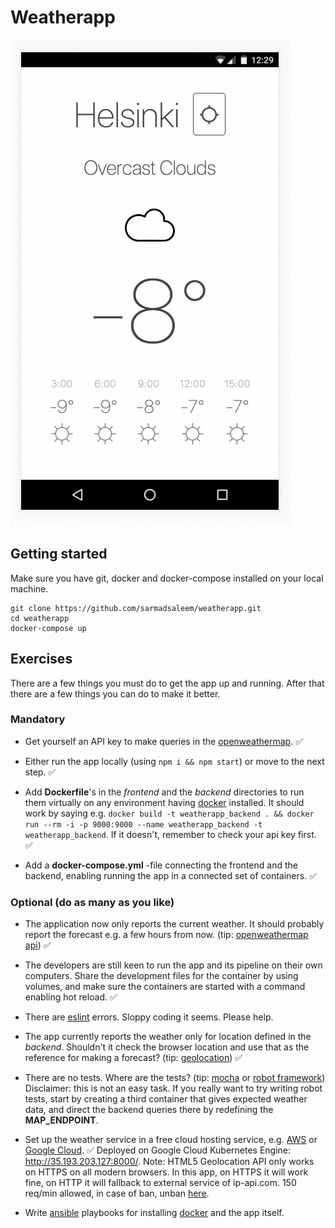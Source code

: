 # Weatherapp

![Alt Text](https://raw.githubusercontent.com/sarmadsaleem/weatherapp/master/frontend/src/public/img/app.gif)

## Getting started
Make sure you have git, docker and docker-compose installed on your local machine.
```
git clone https://github.com/sarmadsaleem/weatherapp.git
cd weatherapp
docker-compose up
```

## Exercises

There are a few things you must do to get the app up and running. After that there are a few things you can do to make it better.

### Mandatory

* Get yourself an API key to make queries in the [openweathermap](http://openweathermap.org/). :white_check_mark:

* Either run the app locally (using `npm i && npm start`) or move to the next step. :white_check_mark:

* Add **Dockerfile**'s in the *frontend* and the *backend* directories to run them virtually on any environment having [docker](https://www.docker.com/) installed. It should work by saying e.g. `docker build -t weatherapp_backend . && docker run --rm -i -p 9000:9000 --name weatherapp_backend -t weatherapp_backend`. If it doesn't, remember to check your api key first. :white_check_mark:

* Add a **docker-compose.yml** -file connecting the frontend and the backend, enabling running the app in a connected set of containers. :white_check_mark:

### Optional (do as many as you like)

* The application now only reports the current weather. It should probably report the forecast e.g. a few hours from now. (tip: [openweathermap api](https://openweathermap.org/forecast5)) :white_check_mark:

* The developers are still keen to run the app and its pipeline on their own computers. Share the development files for the container by using volumes, and make sure the containers are started with a command enabling hot reload. :white_check_mark:

* There are [eslint](http://eslint.org/) errors. Sloppy coding it seems. Please help.

* The app currently reports the weather only for location defined in the *backend*. Shouldn't it check the browser location and use that as the reference for making a forecast? (tip: [geolocation](https://developer.mozilla.org/en-US/docs/Web/API/Geolocation/Using_geolocation)) :white_check_mark:

* There are no tests. Where are the tests? (tip: [mocha](https://mochajs.org/) or [robot framework](http://robotframework.org/)) Disclaimer: this is not an easy task. If you really want to try writing robot tests, start by creating a third container that gives expected weather data, and direct the backend queries there by redefining the **MAP_ENDPOINT**.

* Set up the weather service in a free cloud hosting service, e.g. [AWS](https://aws.amazon.com/free/) or [Google Cloud](https://cloud.google.com/free/). :white_check_mark: Deployed on Google Cloud Kubernetes Engine: http://35.193.203.127:8000/. Note: HTML5 Geolocation API only works on HTTPS on all modern browsers. In this app, on HTTPS it will work fine, on HTTP it will fallback to external service of ip-api.com. 150 req/min allowed, in case of ban, unban [here](http://ip-api.com/docs/unban).

* Write [ansible](http://docs.ansible.com/ansible/intro.html) playbooks for installing [docker](https://www.docker.com/) and the app itself.
